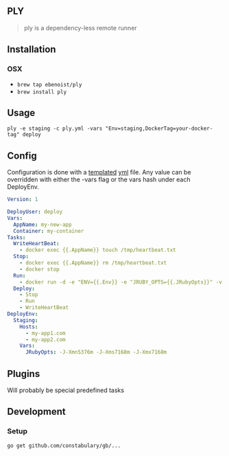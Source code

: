 PLY
---
> ply is a dependency-less remote runner

Installation
---

### OSX
- `brew tap ebenoist/ply`
- `brew install ply`

Usage
---
`ply -e staging -c ply.yml -vars "Env=staging,DockerTag=your-docker-tag" deploy`

Config
---

Configuration is done with a [templated](http://golang.org/pkg/text/template/) [yml](http://yaml.org) file.
Any value can be overridden with either the -vars flag or the vars hash under each DeployEnv.

```yaml
Version: 1

DeployUser: deploy
Vars:
  AppName: my-new-app
  Container: my-container
Tasks:
  WriteHeartBeat:
    - docker exec {{.AppName}} touch /tmp/heartbeat.txt
  Stop:
    - docker exec {{.AppName}} rm /tmp/heartbeat.txt
    - docker stop
  Run:
    - docker run -d -e "ENV={{.Env}} -e "JRUBY_OPTS={{.JRubyOpts}}" -v /var/{{.AppName}/log:/var/log/nginx -p 80:80 --name {{.AppName}} {{.Container}}:{{.DockerTag}}
  Deploy:
    - Stop
    - Run
    - WriteHeartBeat
DeployEnv:
  Staging:
    Hosts:
      - my-app1.com
      - my-app2.com
    Vars:
      JRubyOpts: -J-Xmn5376m -J-Xms7168m -J-Xmx7168m
```

Plugins
---
Will probably be special predefined tasks

Development
---

### Setup
`go get github.com/constabulary/gb/...`
